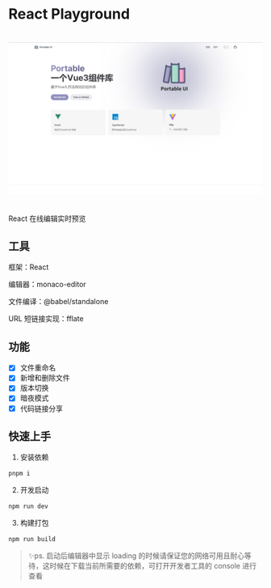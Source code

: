 # React Playground

<img style="margin: 20px 0" src="https://github.com/NIU-BIN/portable-ui/blob/react-playground/cover.png"/>

React 在线编辑实时预览

## 工具

框架：React

编辑器：monaco-editor

文件编译：@babel/standalone

URL 短链接实现：fflate

## 功能

- [x] 文件重命名
- [x] 新增和删除文件
- [x] 版本切换
- [x] 暗夜模式
- [x] 代码链接分享

## 快速上手

1. 安装依赖

```bash
pnpm i
```

2. 开发启动

```bash
npm run dev
```

3. 构建打包

```bash
npm run build
```

> ✨ps. 启动后编辑器中显示 loading 的时候请保证您的网络可用且耐心等待，这时候在下载当前所需要的依赖，可打开开发者工具的 console 进行查看
